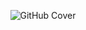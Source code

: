 <p align="center">
  <img src="[https://your-image-link.com/image.png](https://i.ibb.co.com/xtLFp1Dt/Chat-GPT-Image-Oct-19-2025-11-41-01-PM.png)" alt="GitHub Cover" />
</p>
